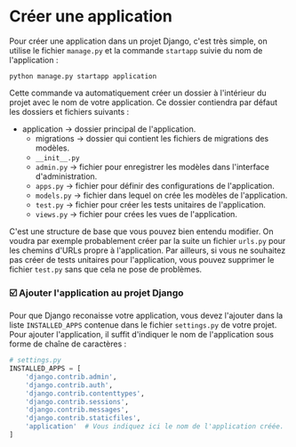 # Créer une application

Pour créer une application dans un projet Django, c'est très simple, on utilise le fichier `manage.py` et la commande `startapp` suivie du nom de l'application :

```
python manage.py startapp application
```

Cette commande va automatiquement créer un dossier à l'intérieur du projet avec le nom de votre application.
Ce dossier contiendra par défaut les dossiers et fichiers suivants :

- application -> dossier principal de l'application.
  - migrations  -> dossier qui contient les fichiers de migrations des modèles.
  - `__init__.py`
  - `admin.py` -> fichier pour enregistrer les modèles dans l'interface d'administration.
  - `apps.py` -> fichier pour définir des configurations de l'application.
  - `models.py` -> fichier dans lequel on crée les modèles de l'application.
  - `test.py` -> fichier pour créer les tests unitaires de l'application.
  - `views.py` -> fichier pour crées les vues de l'application.
  
C'est une structure de base que vous pouvez bien entendu modifier. On voudra par exemple probablement créer par la suite un fichier `urls.py` pour les chemins d'URLs propre à l'application. Par ailleurs, si vous ne souhaitez pas créer de tests unitaires pour l'application, vous pouvez supprimer le fichier `test.py` sans que cela ne pose de problèmes.

### ☑️ Ajouter l'application au projet Django

Pour que Django reconaisse votre application, vous devez l'ajouter dans la liste `INSTALLED_APPS` contenue dans le fichier `settings.py` de votre projet. Pour ajouter l'application, il suffit d'indiquer le nom de l'application sous forme de chaîne de caractères :

```python
# settings.py
INSTALLED_APPS = [
    'django.contrib.admin',
    'django.contrib.auth',
    'django.contrib.contenttypes',
    'django.contrib.sessions',
    'django.contrib.messages',
    'django.contrib.staticfiles',
    'application'  # Vous indiquez ici le nom de l'application créée.
]
```
